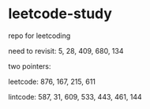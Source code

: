 # leetcode-study
repo for leetcoding


need to revisit: 5, 28, 409, 680, 134


two pointers: 

leetcode: 876, 167, 215, 611

lintcode: 587, 31, 609, 533, 443, 461, 144


